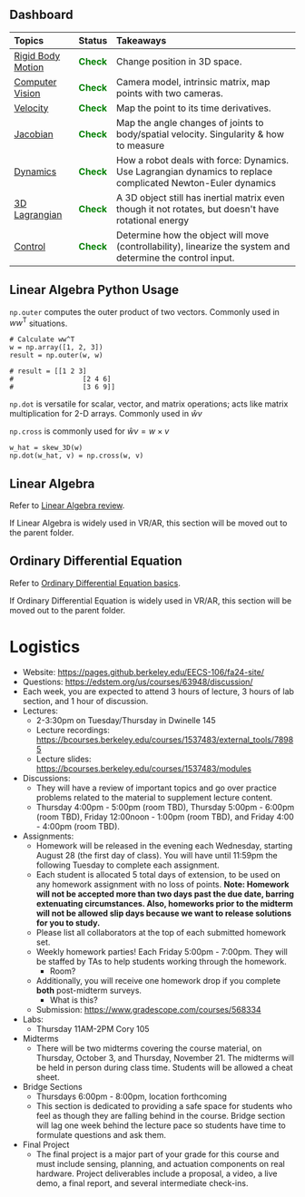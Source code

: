 ## Dashboard
| Topics | Status| Takeaways |
| :---- | :-------- | :--------------------------------- |
| [Rigid Body Motion](./Notes/Rigid%20Body%20motion/)| <span style="color:green">**Check** | Change position in 3D space.|
| [Computer Vision](./Notes/Computer%20Vision/)| <span style="color:green">**Check** | Camera model, intrinsic matrix, map points with two cameras.|
| [Velocity](./Notes/Velocity/)| <span style="color:green">**Check**      | Map the point to its time derivatives.|
| [Jacobian](./Notes/Jacobian/)| <span style="color:green">**Check**      | Map the angle changes of joints to body/spatial velocity. Singularity & how to measure|
| [Dynamics](./Notes/Dynamics) | <span style="color:green">**Check** | How a robot deals with force: Dynamics. Use Lagrangian dynamics to replace complicated Newton-Euler dynamics |
| [3D Lagrangian](./Notes/3D-Lagrangian/)  | <span style="color:green">**Check** | A 3D object still has inertial matrix even though it not rotates, but doesn't have rotational energy |
| [Control](./Notes/Control/)  | <span style="color:green">**Check**  | Determine how the object will move (controllability), linearize the system and determine the control input. |

## Linear Algebra Python Usage
`np.outer` computes the outer product of two vectors. Commonly used in $ww^{\mathsf{T}}$ situations.
```
# Calculate ww^T
w = np.array([1, 2, 3])
result = np.outer(w, w)

# result = [[1 2 3]
#                 [2 4 6]
#                 [3 6 9]]
```
`np.dot` is versatile for scalar, vector, and matrix operations; acts like matrix multiplication for 2-D arrays. Commonly used in $\hat{w}v$

`np.cross` is commonly used for $\hat{w}v=w\times{v}$

```
w_hat = skew_3D(w)
np.dot(w_hat, v) = np.cross(w, v)
```

## Linear Algebra
Refer to [Linear Algebra review](./Linear%20Algebra/Linear%20Algebra%20Review.md).

If Linear Algebra is widely used in VR/AR, this section will be moved out to the parent folder.

## Ordinary Differential Equation
Refer to [Ordinary Differential Equation basics](./Ordinary%20Differential%20Equation/ODE%20basics.jpg).

If Ordinary Differential Equation is widely used in VR/AR, this section will be moved out to the parent folder.


# Logistics
- Website: https://pages.github.berkeley.edu/EECS-106/fa24-site/
- Questions: https://edstem.org/us/courses/63948/discussion/
- Each week, you are expected to attend 3 hours of lecture, 3 hours of lab section, and 1 hour of discussion.
- Lectures: 
  - 2-3:30pm on Tuesday/Thursday in Dwinelle 145
  - Lecture recordings: https://bcourses.berkeley.edu/courses/1537483/external_tools/78985
  - Lecture slides: https://bcourses.berkeley.edu/courses/1537483/modules
- Discussions: 
  - They will have a review of important topics and go over practice problems related to the material to supplement lecture content.
  - Thursday 4:00pm - 5:00pm (room TBD), Thursday 5:00pm - 6:00pm (room TBD), Friday 12:00noon - 1:00pm (room TBD), and Friday 4:00 - 4:00pm (room TBD).
- Assignments:
  - Homework will be released in the evening each Wednesday, starting August 28 (the first day of class). You will have until 11:59pm the following Tuesday to complete each assignment.
  - Each student is allocated 5 total days of extension, to be used on any homework assignment with no loss of points. **Note: Homework will not be accepted more than two days past the due date, barring extenuating circumstances. Also, homeworks prior to the midterm will not be allowed slip days because we want to release solutions for you to study.**
  - Please list all collaborators at the top of each submitted homework set.
  - Weekly homework parties! Each Friday 5:00pm - 7:00pm. They will be staffed by TAs to help students working through the homework.
    - Room?
  - Additionally, you will receive one homework drop if you complete **both** post-midterm surveys.
    - What is this?
  - Submission: https://www.gradescope.com/courses/568334
- Labs:
  - Thursday 11AM-2PM Cory 105
- Midterms
  - There will be two midterms covering the course material, on Thursday, October 3, and Thursday, November 21. The midterms will be held in person during class time. Students will be allowed a cheat sheet.
- Bridge Sections
  - Thursdays 6:00pm - 8:00pm, location forthcoming
  - This section is dedicated to providing a safe space for students who feel as though they are falling behind in the course. Bridge section will lag one week behind the lecture pace so students have time to formulate questions and ask them.
- Final Project
  - The final project is a major part of your grade for this course and must include sensing, planning, and actuation components on real hardware. Project deliverables include a proposal, a video, a live demo, a final report, and several intermediate check-ins.

<br>
<br>
